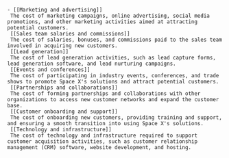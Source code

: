     - [[Marketing and advertising]]
     The cost of marketing campaigns, online advertising, social media promotions, and other marketing activities aimed at attracting potential customers.
     [[Sales team salaries and commissions]]
     The cost of salaries, bonuses, and commissions paid to the sales team involved in acquiring new customers.
     [[Lead generation]]
     The cost of lead generation activities, such as lead capture forms, lead generation software, and lead nurturing campaigns.
     [[Events and conferences]]
     The cost of participating in industry events, conferences, and trade shows to promote Space X's solutions and attract potential customers.
     [[Partnerships and collaborations]]
     The cost of forming partnerships and collaborations with other organizations to access new customer networks and expand the customer base.
     [[Customer onboarding and support]]
     The cost of onboarding new customers, providing training and support, and ensuring a smooth transition into using Space X's solutions.
     [[Technology and infrastructure]]
     The cost of technology and infrastructure required to support customer acquisition activities, such as customer relationship management (CRM) software, website development, and hosting.

